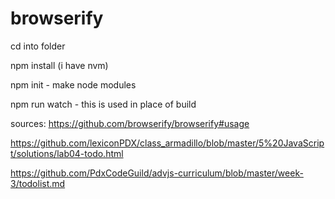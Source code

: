 # browserify

cd into folder

npm install (i have nvm)

npm init - make node modules

npm run watch - this is used in place of build

sources: https://github.com/browserify/browserify#usage

https://github.com/lexiconPDX/class_armadillo/blob/master/5%20JavaScript/solutions/lab04-todo.html

https://github.com/PdxCodeGuild/advjs-curriculum/blob/master/week-3/todolist.md
